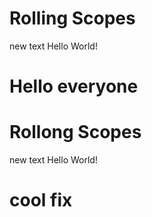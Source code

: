 # Rolling Scopes
new text
Hello World!
# Hello everyone
# Rollong Scopes
new text
Hello World!
# cool fix
